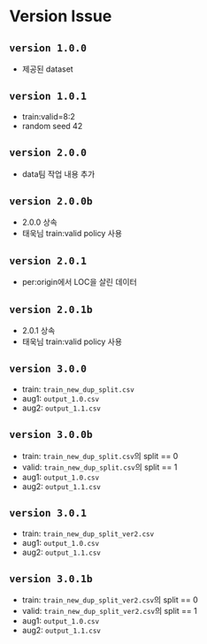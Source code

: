 # Version Issue

## `version 1.0.0`
- 제공된 dataset

## `version 1.0.1`
- train:valid=8:2
- random seed 42

## `version 2.0.0`
- data팀 작업 내용 추가

## `version 2.0.0b`
- 2.0.0 상속
- 태욱님 train:valid policy 사용

## `version 2.0.1`
- per:origin에서 LOC을 살린 데이터

## `version 2.0.1b`
- 2.0.1 상속
- 태욱님 train:valid policy 사용

## `version 3.0.0`
- train: `train_new_dup_split.csv`
- aug1: `output_1.0.csv`
- aug2: `output_1.1.csv`

## `version 3.0.0b`
- train: `train_new_dup_split.csv`의 split == 0
- valid: `train_new_dup_split.csv`의 split == 1
- aug1: `output_1.0.csv`
- aug2: `output_1.1.csv`

## `version 3.0.1`
- train: `train_new_dup_split_ver2.csv`
- aug1: `output_1.0.csv`
- aug2: `output_1.1.csv`

## `version 3.0.1b`
- train: `train_new_dup_split_ver2.csv`의 split == 0
- valid: `train_new_dup_split_ver2.csv`의 split == 1
- aug1: `output_1.0.csv`
- aug2: `output_1.1.csv`